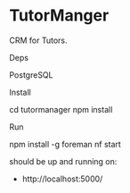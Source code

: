 # TutorManger
CRM for Tutors.

Deps

PostgreSQL

Install

cd tutormanager
npm install

Run

npm install -g foreman
nf start

should be up and running on:

 + http://localhost:5000/
